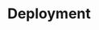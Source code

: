 ---
title: "Deployment"
description: "Manage Pods lifecycle"
weight: 2
banner: "images/deploy.png"
tags: [kubernetes , deployment, kubernetes-resources]
categories: [kubernetes]
level: "beginner"
---